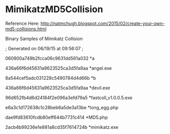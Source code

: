 # MimikatzMD5Collision

Reference Here: http://natmchugh.blogspot.com/2015/02/create-your-own-md5-collisions.html


Binary Samples of Mimikatz Collision


; Generated on 06/19/15 at 09:56:07
;

060900a749b2fcca06c9631dd561a032 *a

436a66f6d45631a9623525ca3d5fa9aa *angel.exe

8a544cef5adc031228c5490784d4d66b *b

436a66f6d45631a9623525ca3d5fa9aa *devil.exe

96d652fb4d6d24184f2e096a3efd79a5 *fastcoll_v1.0.0.5.exe

e6a3c1d172638c1c28beb6a5de3a13be *long_egg.php

dae9fd83610fcdb80eff644b7731c414 *MD5.php

2acb4b99236e1e881a8cd35f7614724b *mimikatz.exe


